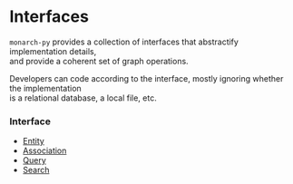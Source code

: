 # Interfaces 

`monarch-py` provides a collection of interfaces that abstractify implementation details,  
and provide a coherent set of graph operations.  

Developers can code according to the interface, mostly ignoring whether the implementation  
is a relational database, a local file, etc.  
    <!-- <sub>(The one exception is the [OAK implementation](../Implementations/OAK.md), which is used primarily for functionality related to semantic similarity.)</sub> -->

### Interface

- [Entity](./Entity.md)
- [Association](./Association.md)
- [Query](./Query.md)
- [Search](./Search.md)



